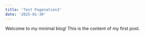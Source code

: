 ```yaml
---
title: 'Test Pagenation3'
date: '2025-01-30'
---
```


Welcome to my minimal blog! This is the content of my first post.
